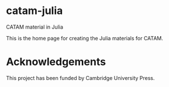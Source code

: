 # catam-julia
CATAM material in Julia

This is the home page for creating the Julia materials for CATAM.


# Acknowledgements

This project has been funded by Cambridge University Press.
